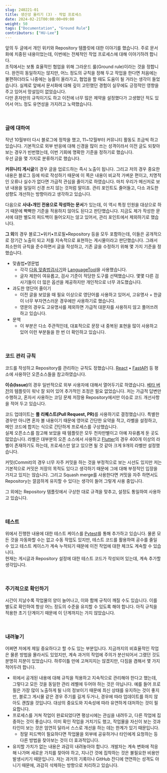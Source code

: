 ```yaml
---
slug: 240221-01
title: 생산성 올리기 (3) - 작업 프로세스
date: 2024-02-21T00:00:00+09:00
weight: 50
tags: ["Documentation", "Ground Rule"]
contributors: ["HU-Lee"]
---
```


앞의 두 글에서 개인 위키와 Repository 템플릿에 대한 이야기를 했습니다. 주로 문서화에 치중된 내용이었는데, 이번에는 전체적인 작업 프로세스에 대해 이야기하려 합니다.  
조직에서는 보통 효율적인 협업을 위해 그라운드 룰(<span class="exclude">Ground rule</span>)이라는 것을 정합니다. 완전히 동일하지는 않지만, 어느 정도의 규칙을 정해 두고 작업을 한다면 처음에는 불편하더라도 나중에는 능률이 올라가고, 협업을 할 때도 도움이 될 거라는 생각이 들었습니다. 실제로 앞에서 문서화에 대해 깊이 고민했던 경험이 실무에도 긍정적인 영향을 주고 있어서 망설임이 없었습니다.  
다만 혼자만의 규칙이기도 하고 이전에 너무 많은 제약을 설정했다가 고생했던 적도 있어서 어느 정도 유연성을 가지려고 노력했습니다.

<br>

### 글에 대하여

작년 10월부터 다시 블로그에 정착을 했고, 11~12월부터 커뮤니티 활동도 조금씩 하고 있습니다. 기본적으로 외부 반응에 대해 신경을 많이 쓰는 성격이라서 이전 글도 되찾아 보는 경우가 빈번했는데, 이번 기회에 명확한 기준을 정하기로 했습니다.  
우선 글을 몇 가지로 분류하기로 했습니다.

**커뮤니티 게시글**의 경우 글을 업로드하는 즉시 노출이 됩니다. 그리고 저의 경우 중요한 내용은 블로그 등에 따로 작성하기 때문에 이 쪽은 내용이 비교적 가벼운 편이고, 치명적인 오류나 실수가 없다면 가급적 관심을 줄이기로 하였습니다. 마치 우리가 메신저로 보낸 내용을 일일이 신경 쓰지 않는 것처럼 말이죠. 관리 포인트도 줄어들고, 다소 과도한 성향도 개선하는 방향이라고 생각하고 있습니다.

다음으로 **사내•개인 전용으로 작성하는 문서**가 있는데, 이 역시 특정 인원을 대상으로 하기 때문에 빡빡한 기준을 적용하지 않아도 된다고 판단했습니다. 지금도 제가 작성한 문서에 대한 별도의 피드백이 들어오지는 않고 있어서, 관리 포인트에서 제외하기로 했습니다.

**그 외**의 경우 블로그•위키•프로필•Repository 등을 모두 포함하는데, 이들은 공개적으로 장기간 노출이 되고 저를 지속적으로 표현하는 게시물이라고 판단했습니다. 그래서 최소한의 규칙을 준수하면서 글을 작성하고, 기존 글을 수정하기 위해 몇 가지 기준을 정했습니다.

- 맞춤법•영문법
  - 각각 [다음 맞춤법검사기](https://alldic.daum.net/grammar_checker.do)와 [LanguageTool](https://languagetool.org/)을 사용했습니다.
  - 글자 제한이 여유롭고, 검사 기준이 적당한 도구를 선택했습니다. 몇몇 다른 검사기들이 더 많은 옵션을 제공하지만 개인적으로 너무 과도했습니다.
- 과도한 영단어 줄이기
  - 이전 글을 보았을 때 필요 이상으로 영단어를 사용하고 있어서, 고유명사 + 한글이 너무 부자연스러운 경우에만 사용하기로 했습니다.
  - 영문의 경우도 고유명사를 제외하면 가급적 대문자를 사용하지 않고 풀어쓰려 하고 있습니다.
- 문맥
  - 이 부분은 다소 주관적인데, 대표적으로 문장 내 중복된 표현을 많이 사용하고 있어 이런 부분들을 한 번 더 확인하고 있습니다.

<br>

### 코드 관리 규칙

코드를 작성하고 Repository를 관리하는 규칙도 정했습니다. [React] • [FastAPI] 등 평소에 사용하던 오픈소스들을 참고하였습니다.

<b>이슈(<span class="exclude">Issue</span>)</b>의 경우 일반적으로 외부 사용자에 대해서 열어두기로 하였습니다. [베타 버전]의 템플릿이 워낙 잘 되어 있어 추가적인 조정은 필요 없었습니다. 저는 가급적 답변만 수행하고, 혼자서 사용하는 코딩 문제 저장용 Repository에서만 이슈로 코드 개선사항을 적어 두고 있습니다.

코드 업데이트는 <b>풀 리퀘스트(<span class="exclude">Pull Request, PR</span>)</b>를 사용하기로 결정했습니다. 특별한 경우만 아니면 혼자 볼 내용이기 때문에 영어로 간단한 요약을 적고, 라벨을 설정하고, 메인 코드에 합치는 식으로 간단하게 프로세스를 구상했습니다.  
실제 오픈소스를 참고해 보았을 때 템플릿은 모두 천차만별이고 아예 자유롭게 둔 곳도 많았습니다. 라벨은 대부분의 오픈 소스에서 사용하고 [Flutter]의 경우 400개 이상의 라벨이 존재하기도 하는데, 프로세스만 알고 있으면 될 것 같아 크게 9개의 라벨만 설정했습니다.

<span class="exclude">커밋(Commit)</span>의 경우 너무 자주 커밋을 하는 것을 부정적으로 보는 시선도 있지만 저는 기본적으로 커밋은 저장의 목적도 있다고 생각하기 때문에 그에 대해 부정적인 입장을 가지고 있지는 않습니다. 그리고 <span class="exclude">Squash merge</span>를 사용한다면 커밋을 자주 하면서도 Repository는 깔끔하게 유지할 수 있다는 생각이 들어 그렇게 사용 중입니다.

그 외에는 Repository 템플릿에서 구상한 대로 규격을 맞추고, 설정도 통일하여 사용하고 있습니다.

<br>

### 테스트

위에서 진행한 내용에 대한 테스트 케이스를 [Pytest]를 통해 추가하고 있습니다. 물론 모든 것을 자동화할 수는 없고 수동 작업도 있지만, 테스트 코드를 활용하여 공수를 줄일 수 있고 테스트 케이스가 계속 누적되기 때문에 이전 작업에 대한 체크도 계속할 수 있습니다.  
현재는 게시글과 Repository 설정에 대한 테스트 코드가 작성되어 있는데, 계속 추가할 생각입니다.

<br>

### 주기적으로 확인하기

시간이 지날수록 작업물의 양이 늘어나고, 이와 함께 규칙이 깨질 수도 있습니다. 이를 별도로 확인하여 항상 어느 정도의 수준을 유지할 수 있도록 해야 합니다. 아직 규칙을 적용한 초기 단계이기 때문에 이 단계까지는 가지 않았습니다.

<br>

### 내려놓기

어쩌면 저에게 제일 중요하다고 할 수도 있는 부분입니다. 지금까지의 비효율적인 작업은 물론 방법을 몰라서도 있었지만, 계속 과거의 작업에 주의가 분산되어서 그랬던 것도 분명히 지분이 있었습니다. 하루이틀 만에 고쳐지지는 않겠지만, 다짐을 겸해서 몇 가지 적어두려 합니다.

- 위에서 공개된 내용에 대해 규칙을 적용하고 지속적으로 관리해야 한다고 했는데, 그렇다고 모든 것을 동일한 관리 레벨에 두어야 하는 것은 아닙니다. 예를 들어 프로필은 가장 많이 노출하게 될 나의 정보이기 때문에 최신 상태를 유지하는 것이 좋지만, 블로그 게시물 같은 경우 주기를 길게 두거나, 경우에 따라 업데이트를 하지 않아도 괜찮을 것입니다. 대상의 중요도와 지속성에 따라 유연하게 대처하는 것이 필요합니다.
- 프로세스를 거쳐 작업이 완료되었다면 평상시에는 관심을 내려두고, 다른 작업에 집중하는 것이 좋습니다. 이미 확인 작업을 거치기도 했고, 작업물을 자신이 보는 것과 타인이 보는 것은 엄연히 달라서 스스로 개선을 하는 데는 한계가 있기 때문입니다.
  - 정말 피드백이 필요하다면 작업물을 외부에 공유하거나 타인에게 요청하는 등 다른 방법을 찾아보는 것이 더 효과적입니다.
- 유지할 가치가 없는 내용은 과감히 내려놓아야 합니다. 개발자는 계속 변화에 적응해 나가며 새로운 가치를 찾아야 하고, 지나간 것에 집착하는 것은 불필요한 비용만 발생시키기 때문입니다. 저는 과거의 기록이나 GitHub 잔디에 연연하는 성격도 아니기 때문에, 과감히 삭제하는 방향으로 처리하고 있습니다.

[React]: https://github.com/facebook/react
[FastAPI]: https://github.com/tiangolo/fastapi
[Flutter]: https://github.com/flutter/flutter/labels
[베타 버전]: https://docs.github.com/ko/communities/using-templates-to-encourage-useful-issues-and-pull-requests/configuring-issue-templates-for-your-repository#creating-issue-forms
[Pytest]: https://docs.pytest.org/en
